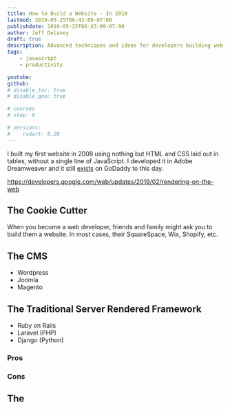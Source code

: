 ```yaml
---
title: How to Build a Website - In 2019
lastmod: 2019-05-25T06:43:09-07:00
publishdate: 2019-05-25T06:43:09-07:00
author: Jeff Delaney
draft: true
description: Advanced techniques and ideas for developers building web applications 
tags: 
    - javascript
    - productivity

youtube: 
github: 
# disable_toc: true
# disable_qna: true

# courses
# step: 0

# versions:
#    rxdart: 0.20
---
```




I built my first website in 2008 using nothing but HTML and CSS laid out in tables, without a single line of JavaScript. I developed it in Adobe Dreamweaver and it still [exists](http://junglesupplyco.com) on GoDaddy to this day. 

https://developers.google.com/web/updates/2019/02/rendering-on-the-web


## The Cookie Cutter

When you become a web developer, friends and family might ask you to build them a website. In most cases, their SquareSpace, Wix, Shopify, etc. 

## The CMS

- Wordpress
- Joomla
- Magento

## The Traditional Server Rendered Framework


- Ruby on Rails
- Laravel (PHP)
- Django (Python)

### Pros

### Cons

## The 


